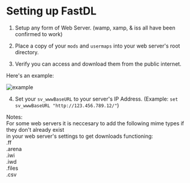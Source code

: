# Setting up FastDL

1. Setup any form of Web Server. (wamp, xamp, & iss all have been confirmed to work)

2. Place a copy of your `mods` and `usermaps` into your web server's root directory.

3. Verify you can access and download them from the public internet.

Here's an example:

![example](/images/docs/server/t4/fastdl/dhHTEQo.png)

4. Set your `sv_wwwBaseURL` to your server's IP Address. (Example: `set sv_wwwBaseURL "http://123.456.789.12/"`)

Notes:\
For some web servers it is neccesary to add the following mime types if they don't already exist\
in your web server's settings to get downloads functioning:\
.ff\
.arena\
.iwi\
.iwd\
.files\
.csv

